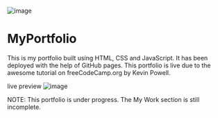 ![image](https://user-images.githubusercontent.com/85981735/124318423-41c5ee00-db96-11eb-9a49-d0812c99ae24.png)



# MyPortfolio
This is my portfolio built using HTML, CSS and JavaScript. It has been deployed with the help of GitHub pages.  This portfolio is live due to the awesome tutorial on freeCodeCamp.org by Kevin Powell.

live preview
![image](https://user-images.githubusercontent.com/85981735/124318678-9ec1a400-db96-11eb-9b13-a7264300eee4.png)

NOTE:
This portfolio is under progress. The My Work section is still incomplete.
